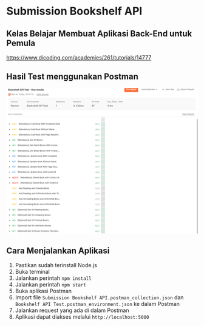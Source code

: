 # Submission Bookshelf API

## Kelas Belajar Membuat Aplikasi Back-End untuk Pemula

https://www.dicoding.com/academies/261/tutorials/14777

## Hasil Test menggunakan Postman

![img.png](results-test.png)

## Cara Menjalankan Aplikasi

1. Pastikan sudah terinstall Node.js
2. Buka terminal
3. Jalankan perintah `npm install`
4. Jalankan perintah `npm start`
5. Buka aplikasi Postman
6. Import file `Submission Bookshelf API.postman_collection.json` dan `Bookshelf API Test.postman_environment.json` ke dalam Postman
7. Jalankan request yang ada di dalam Postman
8. Aplikasi dapat diakses melalui `http://localhost:5000`

